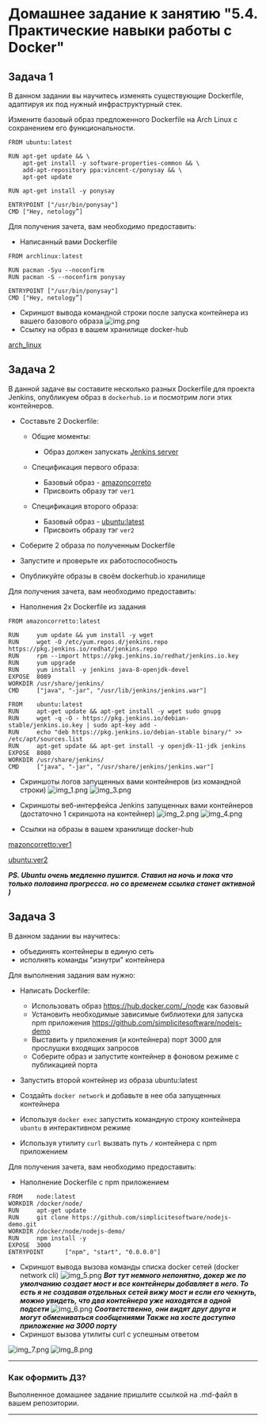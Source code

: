 # Домашнее задание к занятию "5.4. Практические навыки работы с Docker"

## Задача 1 

В данном задании вы научитесь изменять существующие Dockerfile, адаптируя их под нужный инфраструктурный стек.

Измените базовый образ предложенного Dockerfile на Arch Linux c сохранением его функциональности.

```text
FROM ubuntu:latest

RUN apt-get update && \
    apt-get install -y software-properties-common && \
    add-apt-repository ppa:vincent-c/ponysay && \
    apt-get update
 
RUN apt-get install -y ponysay

ENTRYPOINT ["/usr/bin/ponysay"]
CMD ["Hey, netology”]
```

Для получения зачета, вам необходимо предоставить:
- Написанный вами Dockerfile
  
```text
FROM archlinux:latest

RUN pacman -Syu --noconfirm
RUN	pacman -S --noconfirm ponysay 

ENTRYPOINT ["/usr/bin/ponysay"]
CMD ["Hey, netology”]
```
- Скриншот вывода командной строки после запуска контейнера из вашего базового образа
![img.png](img.png)
- Ссылку на образ в вашем хранилище docker-hub

[arch_linux](https://hub.docker.com/repository/docker/urliby/arch_linux)



## Задача 2 

В данной задаче вы составите несколько разных Dockerfile для проекта Jenkins, опубликуем образ в `dockerhub.io` и посмотрим логи этих контейнеров.

- Составьте 2 Dockerfile:

    - Общие моменты:
        - Образ должен запускать [Jenkins server](https://www.jenkins.io/download/)
        
    - Спецификация первого образа:
        - Базовый образ - [amazoncorreto](https://hub.docker.com/_/amazoncorretto)
        - Присвоить образу тэг `ver1` 
    
    - Спецификация второго образа:
        - Базовый образ - [ubuntu:latest](https://hub.docker.com/_/ubuntu)
        - Присвоить образу тэг `ver2` 

- Соберите 2 образа по полученным Dockerfile
- Запустите и проверьте их работоспособность
- Опубликуйте образы в своём dockerhub.io хранилище

Для получения зачета, вам необходимо предоставить:
- Наполнения 2х Dockerfile из задания
  
```text
FROM amazoncorretto:latest

RUN		yum update && yum install -y wget
RUN		wget -O /etc/yum.repos.d/jenkins.repo https://pkg.jenkins.io/redhat/jenkins.repo
RUN		rpm --import https://pkg.jenkins.io/redhat/jenkins.io.key
RUN		yum upgrade
RUN		yum install -y jenkins java-8-openjdk-devel
EXPOSE  8089
WORKDIR /usr/share/jenkins/
CMD     ["java", "-jar", "/usr/lib/jenkins/jenkins.war"]
```
```text
FROM    ubuntu:latest
RUN     apt-get update && apt-get install -y wget sudo gnupg
RUN     wget -q -O - https://pkg.jenkins.io/debian-stable/jenkins.io.key | sudo apt-key add -
RUN     echo "deb https://pkg.jenkins.io/debian-stable binary/" >> /etc/apt/sources.list
RUN     apt-get update && apt-get install -y openjdk-11-jdk jenkins
EXPOSE  8080
WORKDIR /usr/share/jenkins/
CMD     ["java", "-jar", "/usr/share/jenkins/jenkins.war"]
```
- Скриншоты логов запущенных вами контейнеров (из командной строки)
![img_1.png](img_1.png)
  ![img_3.png](img_3.png)
- Скриншоты веб-интерфейса Jenkins запущенных вами контейнеров (достаточно 1 скриншота на контейнер)
![img_2.png](img_2.png)
  ![img_4.png](img_4.png)
  
- Ссылки на образы в вашем хранилище docker-hub

[mazoncorretto:ver1](https://hub.docker.com/repository/docker/urliby/amazoncorretto)

[ubuntu:ver2](https://hub.docker.com/repository/docker/urliby/ubuntu)
  
***PS. Ubuntu очень медленно пушится. Ставил на ночь и пока что только половина прогресса.
но со временем ссылка станет активной )***

## Задача 3 

В данном задании вы научитесь:
- объединять контейнеры в единую сеть
- исполнять команды "изнутри" контейнера

Для выполнения задания вам нужно:
- Написать Dockerfile: 
    - Использовать образ https://hub.docker.com/_/node как базовый
    - Установить необходимые зависимые библиотеки для запуска npm приложения https://github.com/simplicitesoftware/nodejs-demo
    - Выставить у приложения (и контейнера) порт 3000 для прослушки входящих запросов  
    - Соберите образ и запустите контейнер в фоновом режиме с публикацией порта

- Запустить второй контейнер из образа ubuntu:latest 
- Создайть `docker network` и добавьте в нее оба запущенных контейнера
- Используя `docker exec` запустить командную строку контейнера `ubuntu` в интерактивном режиме
- Используя утилиту `curl` вызвать путь `/` контейнера с npm приложением  

Для получения зачета, вам необходимо предоставить:
- Наполнение Dockerfile с npm приложением
  
```text
FROM    node:latest
WORKDIR /docker/node/
RUN     apt-get update
RUN     git clone https://github.com/simplicitesoftware/nodejs-demo.git
WORKDIR /docker/node/nodejs-demo/
RUN     npm install -y
EXPOSE  3000
ENTRYPOINT      ["npm", "start", "0.0.0.0"]

```
- Скриншот вывода вызова команды списка docker сетей (docker network cli)
![img_5.png](img_5.png)
  ***Вот тут немного непонятно, докер же по умолчанию создает мост и все контейнеры добавляет в него. 
  То есть я не создавая отдельных сетей вижу мост и если его чекнуть, можно увидеть, что два контейнера уже находятся в одной подсети***
  ![img_6.png](img_6.png)
  ***Соответственно, они видят друг друга и могут обмениваться сообщениями
  Также на хосте доступно приложение на 3000 порту***
- Скриншот вызова утилиты curl с успешным ответом

![img_7.png](img_7.png)
![img_8.png](img_8.png)


---

### Как оформить ДЗ?

Выполненное домашнее задание пришлите ссылкой на .md-файл в вашем репозитории.

---